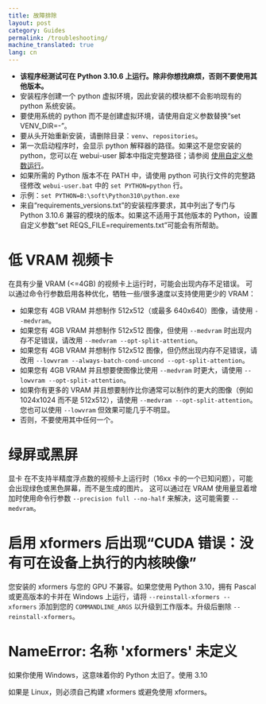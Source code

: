 ```yaml
---
title: 故障排除
layout: post
category: Guides
permalink: /troubleshooting/
machine_translated: true
lang: cn
---
```

- **该程序经测试可在 Python 3.10.6 上运行。除非你想找麻烦，否则不要使用其他版本。**
- 安装程序创建一个 python 虚拟环境，因此安装的模块都不会影响现有的 python 系统安装。
- 要使用系统的 python 而不是创建虚拟环境，请使用自定义参数替换“set VENV_DIR=-”。
- 要从头开始重新安装，请删除目录：`venv`、`repositories`。
- 第一次启动程序时，会显示 python 解释器的路径。如果这不是您安装的 python，您可以在 webui-user 脚本中指定完整路径；请参阅 [使用自定义参数运行](Run-with-Custom-Parameters)。
- 如果所需的 Python 版本不在 PATH 中，请使用 python 可执行文件的完整路径修改 `webui-user.bat` 中的 `set PYTHON=python` 行。
- 示例：`set PYTHON=B:\soft\Python310\python.exe`
- 来自“requirements_versions.txt”的安装程序要求，其中列出了专门与 Python 3.10.6 兼容的模块的版本。如果这不适用于其他版本的 Python，设置自定义参数“set REQS_FILE=requirements.txt”可能会有所帮助。

# 低 VRAM 视频卡
在具有少量 VRAM (<=4GB) 的视频卡上运行时，可能会出现内存不足错误。
可以通过命令行参数启用各种优化，牺牲一些/很多速度以支持使用更少的 VRAM：
- 如果您有 4GB VRAM 并想制作 512x512（或最多 640x640）图像，请使用 `--medvram`。
- 如果您有 4GB VRAM 并想制作 512x512 图像，但使用 `--medvram` 时出现内存不足错误，请改用 `--medvram --opt-split-attention`。
- 如果您有 4GB VRAM 并想制作 512x512 图像，但仍然出现内存不足错误，请改用 `--lowvram --always-batch-cond-uncond --opt-split-attention`。
- 如果您有 4GB VRAM 并且想要使图像比使用 `--medvram` 时更大，请使用 `--lowvram --opt-split-attention`。
- 如果你有更多的 VRAM 并且想要制作比你通常可以制作的更大的图像（例如 1024x1024 而不是 512x512），请使用 `--medvram --opt-split-attention`。您也可以使用 `--lowvram` 但效果可能几乎不明显。
- 否则，不要使用其中任何一个。

# 绿屏或黑屏
显卡
在不支持半精度浮点数的视频卡上运行时（16xx 卡的一个已知问题），可能会出现绿色或黑色屏幕，而不是生成的图片。
这可以通过在 VRAM 使用量显着增加时使用命令行参数 `--precision full --no-half` 来解决，这可能需要 `--medvram`。

# 启用 xformers 后出现“CUDA 错误：没有可在设备上执行的内核映像”
您安装的 xformers 与您的 GPU 不兼容。如果您使用 Python 3.10，拥有 Pascal 或更高版本的卡并在 Windows 上运行，请将 `--reinstall-xformers --xformers` 添加到您的 `COMMANDLINE_ARGS` 以升级到工作版本。升级后删除 `--reinstall-xformers`。

# NameError: 名称 'xformers' 未定义
如果你使用 Windows，这意味着你的 Python 太旧了。使用 3.10

如果是 Linux，则必须自己构建 xformers 或避免使用 xformers。
